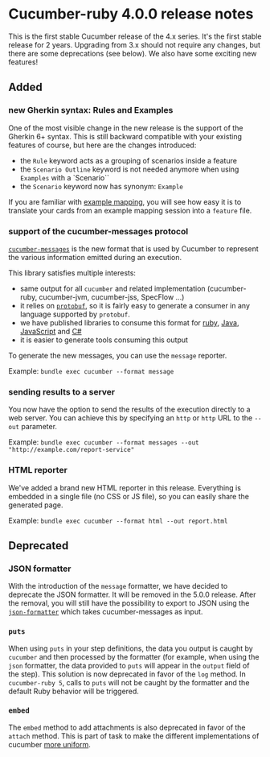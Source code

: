 # Cucumber-ruby 4.0.0 release notes

This is the first stable Cucumber release of the 4.x series. It's the first stable release for 2 years.
Upgrading from 3.x should not require any changes, but there are some deprecations (see below). We also have some exciting new features!

## Added

### new Gherkin syntax: Rules and Examples

One of the most visible change in the new release is the support of the Gherkin 6+ syntax. This is still backward compatible with your existing features of course, but here are the changes introduced:
 - the `Rule` keyword acts as a grouping of scenarios inside a feature
 - the `Scenario Outline` keyword is not needed anymore when using `Examples` with a `Scenario``
 - the `Scenario` keyword now has synonym: `Example`

If you are familiar with [example mapping](https://cucumber.io/docs/bdd/example-mapping/), you will see how easy it is to translate your cards from an example mapping session into a `feature` file.

### support of the cucumber-messages protocol

[`cucumber-messages`](https://github.com/cucumber/cucumber/tree/master/messages#cucumber-messages) is the new format that is used by Cucumber to represent the various information emitted during an execution.

This library satisfies multiple interests:
 - same output for all `cucumber` and related implementation (cucumber-ruby, cucumber-jvm, cucumber-jss, SpecFlow ...)
 - it relies on [`protobuf`](https://developers.google.com/protocol-buffers/), so it is fairly easy to generate a consumer in any language supported by `protobuf`.
  - we have published libraries to consume this format for [ruby](https://rubygems.org/gems/cucumber-messages), [Java](https://mvnrepository.com/artifact/io.cucumber/messages), [JavaScript](https://www.npmjs.com/package/@cucumber/messages) and [C#](https://www.nuget.org/packages/Cucumber.Messages/)
 - it is easier to generate tools consuming this output

To generate the new messages, you can use the `message` reporter.

Example: `bundle exec cucumber --format message`

### sending results to a server

You now have the option to send the results of the execution directly to a web server. You can achieve this by specifying an `http` or `http` URL to the `--out` parameter.

Example: `bundle exec cucumber --format messages --out "http://example.com/report-service"`

### HTML reporter

We've added a brand new HTML reporter in this release. Everything is embedded in a single file (no CSS or JS file), so you can easily share the generated page.

Example: `bundle exec cucumber --format html --out report.html`

## Deprecated

### JSON formatter

With the introduction of the `message` formatter, we have decided to deprecate the JSON formatter. It will be removed in the 5.0.0 release.
After the removal, you will still have the possibility to export to JSON using the [`json-formatter`](https://github.com/cucumber/cucumber/tree/master/json-formatter#cucumber-json-formatter) which takes cucumber-messages as input.


### `puts`

When using `puts` in your step definitions, the data you output is caught by `cucumber` and then processed by the formatter (for example, when using the `json` formatter, the data provided to `puts` will appear in the `output` field of the step).
This solution is now deprecated in favor of the `log` method. In `cucumber-ruby 5`, calls to `puts` will not be caught by the formatter and the default Ruby behavior will be triggered.

### `embed`
The `embed` method to add attachments is also deprecated in favor of the `attach` method. This is part of task to make the different implementations of cucumber [more uniform](https://github.com/cucumber/cucumber/issues/897).
